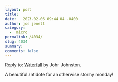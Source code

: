 ```yaml
---
layout: post
title:  
date:   2023-02-06 09:44:04 -0400
author: joe jenett
category:
  -  micro
permalink: /4034/
slug: 4034
summary: 
comments: false
---
```

<div class="h-cite response u-in-reply-to entry-reaction e-content">
Reply to: <a class="u-url" href="https://johnjohnston.info/blog/waterfall-2/)">Waterfall</a> by <span class="p-name">John Johnston</span>.
<p>A beautiful antidote for an otherwise stormy monday!
</p>
</div>

<a style="display:none;" href="https://brid.gy/publish/mastodon"><small>(cross-posted to mastodon)</small></a>
